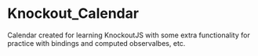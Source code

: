 # Knockout_Calendar
Calendar created for learning KnockoutJS with some extra functionality for practice with bindings and computed observalbes, etc.
